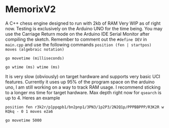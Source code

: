 # MemorixV2
A C++ chess engine designed to run with 2kb of RAM
Very WIP as of right now. Testing is exclusively on the Arduino UNO for the time being. You may use the Carriage Return mode on the Arduino IDE Serial Monitor after compiling the sketch. Remember to comment out the `#define DEV` in `main.cpp` and use the following commands
`position (fen | startpos) moves (algebraic notation)`

`go movetime (milliseconds)`

`go wtime (ms) wtime (ms)`

It is very slow (obviously) on target hardware and supports very basic UCI features. Currently it uses up 95% of the program space on the arduino uno, I am still working on a way to track RAM usage.
I recommend sticking to a longer ms time for target hardware. Max depth right now for `qsearch` is up to 4. Heres an example

`position fen r3k2r/p1ppqpb1/bn2pnp1/3PN3/1p2P3/2N2Q1p/PPPBBPPP/R3K2R w KQkq - 0 1 moves e2a6`

`go movetime 5000`
